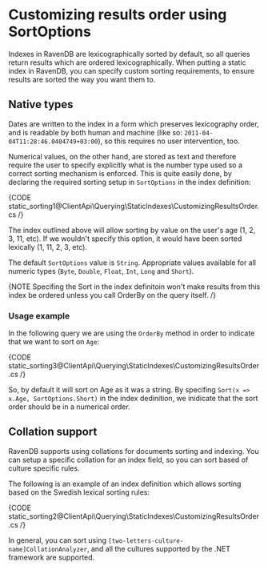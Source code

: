 ﻿# Customizing results order using SortOptions

Indexes in RavenDB are lexicographically sorted by default, so all queries return results which are ordered lexicographically. When putting a static index in RavenDB, you can specify custom sorting requirements, to ensure results are sorted the way you want them to.

## Native types

Dates are written to the index in a form which preserves lexicography order, and is readable by both human and machine (like so: `2011-04-04T11:28:46.0404749+03:00`), so this requires no user intervention, too.

Numerical values, on the other hand, are stored as text and therefore require the user to specify explicitly what is the number type used so a correct sorting mechanism is enforced. This is quite easily done, by declaring the required sorting setup in `SortOptions` in the index definition:

{CODE static_sorting1@ClientApi\Querying\StaticIndexes\CustomizingResultsOrder.cs /}

The index outlined above will allow sorting by value on the user's age (1, 2, 3, 11, etc). If we wouldn't specify this option, it would have been sorted lexically (1, 11, 2, 3, etc).

The default `SortOptions` value is `String`. Appropriate values available for all numeric types (`Byte`, `Double`, `Float`, `Int`, `Long` and `Short`).

{NOTE Specifing the Sort in the index definitoin won't make results from this index be ordered unless you call OrderBy on the query itself. /}

### Usage example

In the following query we are using the `OrderBy` method in order to indicate that we want to sort on `Age`:

{CODE static_sorting3@ClientApi\Querying\StaticIndexes\CustomizingResultsOrder.cs /}

So, by default it will sort on Age as it was a string. By specifing `Sort(x => x.Age, SortOptions.Short)` in the index dedinition, we inidicate that the sort order should be in a numerical order. 

## Collation support

RavenDB supports using collations for documents sorting and indexing. You can setup a specific collation for an index field, so you can sort based of culture specific rules.

The following is an example of an index definition which allows sorting based on the Swedish lexical sorting rules:

{CODE static_sorting2@ClientApi\Querying\StaticIndexes\CustomizingResultsOrder.cs /}

In general, you can sort using `[two-letters-culture-name]CollationAnalyzer`, and all the cultures supported by the .NET framework are supported.